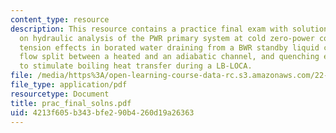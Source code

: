 ```yaml
---
content_type: resource
description: This resource contains a practice final exam with solutions to questions
  on hydraulic analysis of the PWR primary system at cold zero-power conditions, surface
  tension effects in borated water draining from a BWR standby liquid control tank,
  flow split between a heated and an adiabatic channel, and quenching experiments
  to stimulate boiling heat transfer during a LB-LOCA.
file: /media/https%3A/open-learning-course-data-rc.s3.amazonaws.com/22-313j-thermal-hydraulics-in-power-technology-spring-2007/4213f605b343bfe290b4260d19a26363_prac_final_solns.pdf
file_type: application/pdf
resourcetype: Document
title: prac_final_solns.pdf
uid: 4213f605-b343-bfe2-90b4-260d19a26363
---
```


